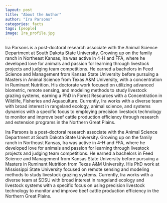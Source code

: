 ```yaml
---
layout: post
title: "About the Author"
author: "Ira Parsons"
categories: facts
tags: [people]
image: Ira_profile.jpg
---
```


Ira Parsons is a post-doctoral research associate with the Animal Science Department at South Dakota State University. Growing up on the family ranch in Northeast Kansas, Ira was active in 4-H and FFA, where he developed love for animals and passion for learning through livestock projects and judging team competitions. He earned a bachelors in Feed Science and Management from Kansas State University before pursuing a Masters in Animal Science from Texas A&M University, with a concentration in Ruminant Nutrition. His doctorate work focused on utilizing advanced biometric, remote sensing, and modeling methods to study livestock grazing systems, earning a PhD in Forest Resources with a Concentration in Wildlife, Fisheries and Aquaculture. Currently, Ira works with a diverse team with broad interest in rangeland ecology, animal science, and systems dynamics with a specific focus to employing precision livestock technology to monitor and improve beef cattle production efficiency through research and extension programs in the Northern Great Plains.

Ira Parsons is a post-doctoral research associate with the Animal Science Department at South Dakota State University. Growing up on the family ranch in Northeast Kansas, Ira was active in 4-H and FFA, where he developed love for animals and passion for learning through livestock projects and judging team competitions. He earned a bachelors in Feed Science and Management from Kansas State University before pursuing a Masters in Ruminant Nutrition from Texas A&M University. His PhD work at Mississippi State University focused on remote sensing and modeling methods to study livestock grazing systems. Currently, Ira works with a diverse team at SDSU with broad interest in rangeland ecology and livestock systems with a specific focus on using precision livestock technology to monitor and improve beef cattle production efficiency in the Northern Great Plains.